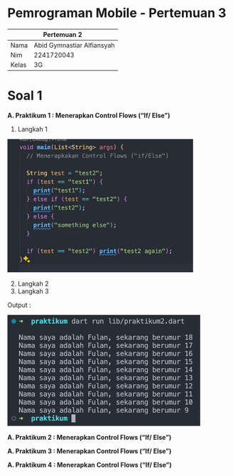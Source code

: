 # Pemrograman Mobile - Pertemuan 3

<table>
    <thead>
        <th style="text-align: center;" colspan="2">Pertemuan 2</th>
    </thead>
    <tbody>
        <tr>
            <td>Nama</td>
            <td>Abid Gymnastiar Alfiansyah</td>
        </tr>
        <tr>
            <td>Nim</td>
            <td>2241720043</td>
        </tr>
        <tr>
            <td>Kelas</td>
            <td>3G</td>
        </tr>
    </tbody>
</table>

 
# Soal 1

<b>A. Praktikum 1 : Menerapkan Control Flows (“If/ Else”)</b>

1. Langkah 1

![kode soal no 1](../../docs/pertemuan2/praktikum1_1.png)

2. Langkah 2
3. Langkah 3




Output :

![hasil kode soal no 1](../../docs/pertemuan_02_2.png)

<b>A. Praktikum 2 : Menerapkan Control Flows (“If/ Else”)</b>

<b>A. Praktikum 3 : Menerapkan Control Flows (“If/ Else”)</b>

<b>A. Praktikum 4 : Menerapkan Control Flows (“If/ Else”)</b>